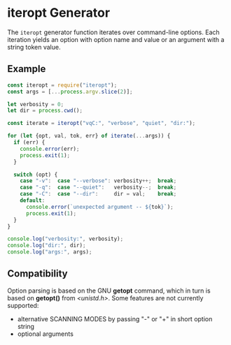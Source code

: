 iteropt Generator
=================
The `iteropt` generator function iterates over command-line options.  Each
iteration yields an option with option name and value or an argument with a
string token value.

Example
-------

```js
const iteropt = require("iteropt");
const args = [...process.argv.slice(2)];

let verbosity = 0;
let dir = process.cwd();

const iterate = iteropt("vqC:", "verbose", "quiet", "dir:");

for (let {opt, val, tok, err} of iterate(...args)) {
  if (err) {
    console.error(err);
    process.exit(1);
  }

  switch (opt) {
    case "-v":  case "--verbose": verbosity++;  break;
    case "-q":  case "--quiet":   verbosity--;  break;
    case "-C":  case "--dir":     dir = val;    break;
    default:
      console.error(`unexpected argument -- ${tok}`);
      process.exit(1);
  }
}

console.log("verbosity:", verbosity);
console.log("dir:", dir);
console.log("args:", args);
```

Compatibility
-------------
Option parsing is based on the GNU **getopt** command, which in turn is based
on **getopt()** from *<unistd.h>*.  Some features are not currently supported:

 * alternative SCANNING MODES by passing "-" or "+" in short option string
 * optional arguments
